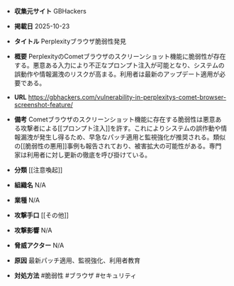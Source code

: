 - **収集元サイト**
GBHackers

- **掲載日**
2025-10-23

- **タイトル**
Perplexityブラウザ脆弱性発見

- **概要**
PerplexityのCometブラウザのスクリーンショット機能に脆弱性が存在する。悪意ある入力により不正なプロンプト注入が可能となり、システムの誤動作や情報漏洩のリスクが高まる。利用者は最新のアップデート適用が必要である。

- **URL**
https://gbhackers.com/vulnerability-in-perplexitys-comet-browser-screenshot-feature/

- **備考**
Cometブラウザのスクリーンショット機能に存在する脆弱性は悪意ある攻撃者による[[プロンプト注入]]を許す。これによりシステムの誤作動や情報漏洩が発生し得るため、早急なパッチ適用と監視強化が推奨される。類似の[[脆弱性の悪用]]事例も報告されており、被害拡大の可能性がある。専門家は利用者に対し更新の徹底を呼び掛けている。

- **分類**
[[注意喚起]]

- **組織名**
N/A

- **業種**
N/A

- **攻撃手口**
[[その他]]

- **攻撃影響**
N/A

- **脅威アクター**
N/A

- **原因**
最新パッチ適用、監視強化、利用者教育

- **対処方法**
#脆弱性 #ブラウザ #セキュリティ

